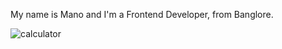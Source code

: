 <p align="left">My name is Mano and I'm a Frontend Developer, from Banglore.</p>



![calculator](https://github.com/mano209/Simple-calculator/assets/141111707/93bb650c-15b5-42a1-900e-18088184b8a4)
